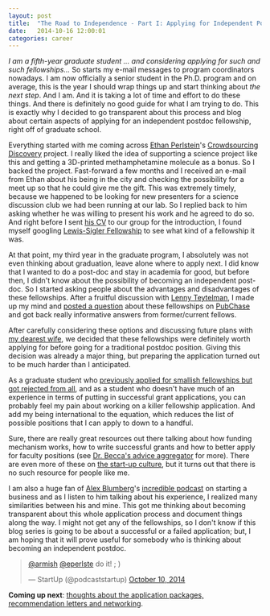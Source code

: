```yaml
---
layout: post
title:  "The Road to Independence - Part I: Applying for Independent Postdoc Fellowships"
date:   2014-10-16 12:00:01
categories: career
---
```


*I am a fifth-year graduate student ... and considering applying for such and such fellowships...* 
So starts my e-mail messages to program coordinators nowadays.
I am now officially a senior student in the Ph.D. program and on average, this is the year I should wrap things up and start thinking about *the next step*.
And I am.
And it is taking a lot of time and effort to do these things.
And there is definitely no good guide for what I am trying to do.
This is exactly why I decided to go transparent about this process
and blog about certain aspects of applying for an independent postdoc fellowship, right off of graduate school.

Everything started with me coming across [Ethan Perlstein](http://www.ethanperlstein.com/)'s [Crowdsourcing Discovery](http://www.rockethub.com/projects/11106-crowdsourcing-discovery) project.
I really liked the idea of supporting a science project like this 
and getting a 3D-printed methamphetamine molecule as a bonus.
So I backed the project.
Fast-forward a few months and I received an e-mail from Ethan about his being in the city 
and checking the possibility for a meet up so that he could give me the gift.
This was extremely timely, 
because we happened to be looking for new presenters for a science discussion club we had been running at our lab.
So I replied back to him asking whether he was willing to present his work
and he agreed to do so.
And right before I sent [his CV](http://www.ethanperlstein.com/wp-content/uploads/2012/06/Perlstein_CV.pdf) to our group for the introduction,
I found myself googling [Lewis-Sigler Fellowship](http://www.princeton.edu/genomics/lewis-sigler-fellows/) to see what kind of a fellowship it was.

At that point, my third year in the graduate program, 
I absolutely was not even thinking about graduation, leave alone where to apply next.
I did know that I wanted to do a post-doc and stay in academia for good,
but before then, I didn't know about the possibility of becoming an independent post-doc.
So I started asking people about the advantages and disadvantages of these fellowships.
After a fruitful discussion with [Lenny Teytelman](https://twitter.com/lteytelman),
I made up my mind and [posted a question](https://www.pubchase.com/career/question/from-a-naive-point-of-view-independent-post-doc-fellowships-196) about these fellowships on [PubChase](https://www.pubchase.com/career/question/from-a-naive-point-of-view-independent-post-doc-fellowships-196)
and got back really informative answers from former/current fellows.

After carefully considering these options and discussing future plans with [my dearest wife](https://twitter.com/PINPINPINN),
we decided that these fellowships were definitely worth applying for
before going for a traditional postdoc position.
Giving this decision was already a major thing,
but preparing the application turned out to be much harder than I anticipated.

As a graduate student who [previously applied for smallish fellowships but got rejected from all](http://ergoso.me/lasker/essay/rejection/2014/08/25/discounted-tickets-for-science-education.html),
and as a student who doesn't have much of an experience in terms of putting in successful grant applications,
you can probably feel my pain about working on a killer fellowship application.
And add my being international to the equation, which reduces the list of possible positions that I can apply to down to a handful.

Sure, there are really great resources out there talking about how funding mechanism works,
how to write successful grants
and how to better apply for faculty positions (see [Dr. Becca's advice aggregator](http://drbecca.scientopia.org/tt-job-search-advice-aggregator/) for more).
There are even more of these on [the start-up culture](http://startupclass.samaltman.com/),
but it turns out that there is no such resource for people like me.

I am also a huge fan of [Alex Blumberg](https://twitter.com/abexlumberg)'s [incredible podcast](http://hearstartup.com/) on starting a business and
as I listen to him talking about his experience, I realized many similarities between his and mine.
This got me thinking about becoming transparent about this whole application process
and document things along the way.
I might not get any of the fellowships,
so I don't know if this blog series is going to be about a successful or a failed application;
but, I am hoping that it will prove useful for somebody who is thinking about becoming an independent postdoc.

<blockquote class="twitter-tweet" lang="en"><p><a href="https://twitter.com/armish">@armish</a> <a href="https://twitter.com/eperlste">@eperlste</a> do it! ; )</p>&mdash; StartUp (@podcaststartup) <a href="https://twitter.com/podcaststartup/status/520381437410050048">October 10, 2014</a></blockquote>
<script async src="//platform.twitter.com/widgets.js" charset="utf-8"></script>

**Coming up next**: [thoughts about the application packages, recommendation letters and networking](http://ergoso.me/career/2014/10/25/the-road-to-independence-what-it-takes.html).
